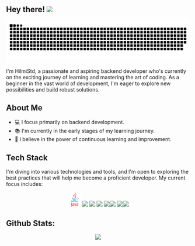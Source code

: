 
## Hey there! <img src="https://raw.githubusercontent.com/verma-anushka/verma-anushka/master/gifs/wave.gif" width="30px">
<div align="center">
  <img  src="https://github.com/1999AZZAR/1999AZZAR/blob/main/resources/img/grid-snake.svg"
       alt="snake" /></a>
</div>
<br>
I'm HilmiStd, a passionate and aspiring backend developer who's currently on the exciting journey of learning and mastering the art of coding. As a beginner in the vast world of development, I'm eager to explore new possibilities and build robust solutions.

## About Me

- 💻 I focus primarily on backend development.
- 📚 I'm currently in the early stages of my learning journey.
- 🌱 I believe in the power of continuous learning and improvement.

## Tech Stack

I'm diving into various technologies and tools, and I'm open to exploring the best practices that will help me become a proficient developer. My current focus includes:

<p align="center">
  <div align="center">
  <code><img height="40" src="https://raw.githubusercontent.com/devicons/devicon/master/icons/java/java-original-wordmark.svg"></code><code><img height="40" src="https://github.com/HilmiStd/HilmiStd/assets/147703897/0d9dcf7c-257e-4ab4-8c22-85625dc028ba"></code> 
   </code><code><img height="40" src="https://github.com/HilmiStd/HilmiStd/assets/147703897/434ad683-adbd-4cda-a2be-73d95a66adc6"></code> <code><img height="40" src="https://github.com/HilmiStd/HilmiStd/assets/147703897/7da7bed4-b3bc-44ca-a1d1-a7a839bd88a9"></code> <code><img height="40" src="https://github.com/HilmiStd/HilmiStd/assets/147703897/b7f130af-4f46-470f-a42e-93de62993751"></code><code><img height="40" src="https://github.com/HilmiStd/HilmiStd/assets/147703897/264d8c92-4a67-4089-b72e-6c5fd8450e2b"></code>
    <code><img height="40" src="https://github.com/HilmiStd/HilmiStd/assets/147703897/ff1bc53f-c5b7-4062-be94-b9a4edb0e083"></code><code><img height="40" src="https://github.com/HilmiStd/HilmiStd/assets/147703897/57143ba7-7ae0-42bb-96a8-9432041c7498"></code>
  </div>
</p>

## Github Stats:
<p align="center">
  <img src="https://github.com/HilmiStd/HilmiStd/assets/147703897/7c9d4460-9a64-485e-883f-819a9222d8a0">
</p>
